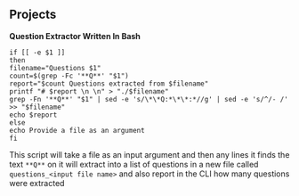 

## Projects

**Question Extractor Written In Bash**

```shell
if [[ -e $1 ]]
then
filename="Questions $1"
count=$(grep -Fc '**Q**' "$1")
report="$count Questions extracted from $filename"
printf "# $report \n \n" > "./$filename"
grep -Fn '**Q**' "$1" | sed -e 's/\*\*Q:*\*\*:*//g' | sed -e 's/^/- /' >> "$filename"
echo $report
else
echo Provide a file as an argument
fi
```

This script will take a file as an input argument and then any lines it finds the text `**Q**` on it will extract into a list of questions in a new file called `questions_<input file name>` and also report in the CLI how many questions were extracted
